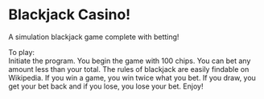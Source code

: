 # Blackjack Casino!
A simulation blackjack game complete with betting!

To play:  
  Initiate the program. 
  You begin the game with 100 chips. You can bet any amount less than your total.
  The rules of blackjack are easily findable on Wikipedia. If you win a game, you win twice what you bet. If you draw, you get your bet back and if you lose, you lose your bet. Enjoy!
